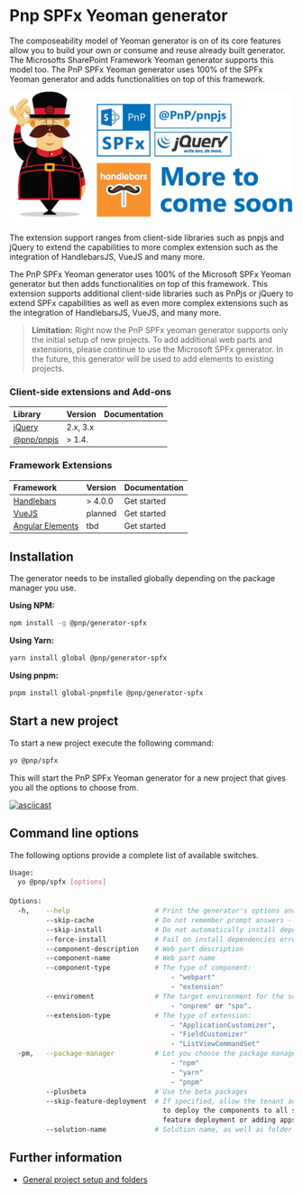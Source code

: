 # Pnp SPFx Yeoman generator
The composeability model of Yeoman generator is on of its core features allow you to build your own or consume and reuse already built generator. The Microsofts SharePoint Framework Yeoman generator supports this model too.
The PnP SPFx Yeoman generator uses 100% of the SPFx Yeoman generator and adds functionalities on top of this framework.

![PnP SPFx Generator][logo]

The extension support ranges from client-side libraries such as pnpjs and jQuery to extend the capabilities to more complex extension such as the integration of HandlebarsJS, VueJS and many more.


The PnP SPFx Yeoman generator uses 100% of the Microsoft SPFx Yeoman generator but then adds functionalities on top of this framework. This extension supports additional client-side libraries such as PnPjs or jQuery to extend SPFx capabilities as well as even more complex extensions such as the integration of HandlebarsJS, VueJS, and many more.

> **Limitation:** Right now the PnP SPFx yeoman generator supports only the initial setup of new projects. To add additional web parts and extensions, please continue to use the Microsoft SPFx generator. In the future, this generator will be used to add elements to existing projects.

### Client-side extensions and Add-ons

| Library | Version | Documentation |
|:--|:--|:--|
| [jQuery](http://jquery.com) | 2.x, 3.x | |
| [@pnp/pnpjs](https://github.com/pnp/pnpjs) | > 1.4. | |

### Framework Extensions

| Framework | Version | Documentation |
|:--|:--|:--|
| [Handlebars](http://handlebarsjs.com) | > 4.0.0 | Get started |
| [VueJS](https://vuejs.org) | planned | Get started |
| [Angular Elements](https://angular.io/guide/elements) | tbd |  Get started |

## Installation

The generator needs to be installed globally depending on the package manager you use.

**Using NPM:**
```sh
npm install -g @pnp/generator-spfx
```

**Using Yarn:**
```sh
yarn install global @pnp/generator-spfx
```

**Using pnpm:**
```sh
pnpm install global-pnpmfile @pnp/generator-spfx
```


## Start a new project

To start a new project execute the following command:

```sh
yo @pnp/spfx
```

This will start the PnP SPFx Yeoman generator for a new project that gives you all the options to choose from.


[![asciicast](https://asciinema.org/a/196170.png)](https://asciinema.org/a/196170)

## Command line options

The following options provide a complete list of available switches.

```bash
Usage:
  yo @pnp/spfx [options]

Options:
  -h,    --help                     # Print the generator's options and usage
         --skip-cache               # Do not remember prompt answers - Default: false
         --skip-install             # Do not automatically install dependencies - Default: false
         --force-install            # Fail on install dependencies error - Default: false
         --component-description    # Web part description
         --component-name           # Web part name
         --component-type           # The type of component:
                                        - "webpart"
                                        - "extension"
         --enviroment               # The target environment for the solution:
                                        - "onprem" or "spo".
         --extension-type           # The type of extension:
                                        - "ApplicationCustomizer",
                                        - "FieldCustomizer"
                                        - "ListViewCommandSet"
  -pm,   --package-manager          # Let you choose the package manager:
                                        - "npm"
                                        - "yarn"
                                        - "pnpm"
         --plusbeta                 # Use the beta packages
         --skip-feature-deployment  # If specified, allow the tenant admin the choice of being able
                                      to deploy the components to all sites immediately without running any
                                      feature deployment or adding apps in sites
         --solution-name            # Solution name, as well as folder name
```


## Further information

* [General project setup and folders](./compose/add-generator.md)


[logo]: ./docs/assets/pnpspfx-title.png